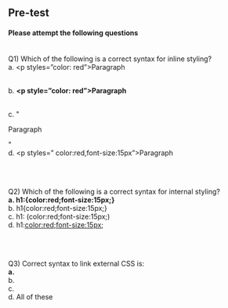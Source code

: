 ## Pre-test
#### Please attempt the following questions

<br>Q1) Which of the following is a correct syntax for inline styling?
<br>a. <p styles=”color: red”>Paragraph</p>
<br>b. <b><p style=”color: red”>Paragraph</p></b>
<br>c. "<p style=”color:red,font-size:15px”>Paragraph</p>"
<br>d. <p styles=” color:red,font-size:15px”>Paragraph</p>
<br>


<br>Q2) Which of the following is a correct syntax for internal styling?
<br><b>a. h1:{color:red;font-size:15px;}</b>
<br> b. h1{color:red;font-size:15px;}
<br> c. h1: (color:red;font-size:15px;) 
<br> d. h1:<color:red;font-size:15px;>

<br>

<br>Q3) Correct syntax to link external CSS is:
<br><b>a. <link rel=”stylesheet” href=style.css></b>
<br>b. <link rel=”externalstyle” href=style.css>
<br>c. <link rel=(stylesheet) href=style.css>
<br> d. All of these

<br>

